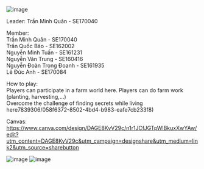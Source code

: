 ![image](https://github.com/micharel09/FarmerReincarnation/assets/97839306/6bb1dbe5-c406-43d1-9344-3fbf4aa234bf)

Leader: Trần Minh Quân - SE170040 

Member:  
Trần Minh Quân - SE170040  
Trần Quốc Bảo - SE162002  
Nguyễn Minh Tuấn - SE161231  
Nguyễn Văn Trung - SE160416  
Nguyễn Đoàn Trọng Đoanh - SE161935  
Lê Đức Anh - SE170084  

How to play:  
Players can participate in a farm world here. Players can do farm work (planting, harvesting,...)  
Overcome the challenge of finding secrets while living here7839306/058f6372-8502-4bd4-b983-eafe7cb233f8)

Canvas: https://www.canva.com/design/DAGE8KvV29c/n1r1JCfJGTpWlBkuxXwYAw/edit?utm_content=DAGE8KvV29c&utm_campaign=designshare&utm_medium=link2&utm_source=sharebutton  

![image](https://github.com/micharel09/FarmerReincarnation/assets/97839306/54e2d86c-1847-4689-afc2-facae51005a0)
![image](https://github.com/micharel09/FarmerReincarnation/assets/97839306/29adc13e-7cba-4c15-ba10-92dd24c50bc0)

